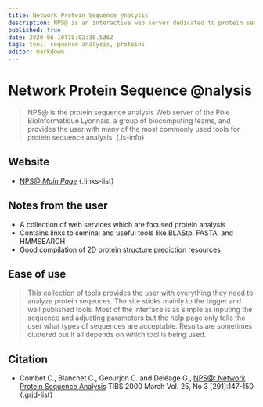 ```yaml
---
title: Network Protein Sequence @nalysis
description: NPS@ is an interactive web server dedicated to protein sequence analysis.
published: true
date: 2020-06-10T18:02:38.536Z
tags: tool, sequence analysis, proteins
editor: markdown
---
```


# Network Protein Sequence @nalysis

> NPS@ is the protein sequence analysis Web server of the Pôle BioInformatique Lyonnais, a group of biocomputing teams, and provides the user with many of the most commonly used tools for protein sequence analysis.
{.is-info}


## Website

- [NPS@ *Main Page*](https://npsa-prabi.ibcp.fr/cgi-bin/npsa_automat.pl?page=/NPSA/npsa_server.html)
{.links-list}

## Notes from the user
- A collection of web services which are focused protein analysis
- Contains links to seminal and useful tools like BLAStp, FASTA, and HMMSEARCH
- Good compilation of 2D protein structure prediction resources

## Ease of use
> This collection of tools provides the user with everything they need to analyze protein seqeuces. The site sticks mainly to the bigger and well published tools. Most of the interface is as simple as inputing the sequence and adjusting parameters but the help page only tells the user what types of sequences are acceptable. Results are sometimes cluttered but it all depends on which tool is being used. 

## Citation

- Combet C., Blanchet C., Geourjon C. and Deléage G., [NPS@: Network Protein Sequence Analysis](https://www.cell.com/trends/biochemical-sciences/fulltext/S0968-0004(99)01540-6) TIBS 2000 March Vol. 25, No 3 [291]:147-150 
{.grid-list}